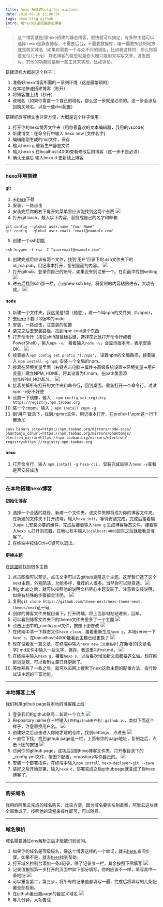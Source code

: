 ```yaml
---
title: hexo-极速建bolg(for windows)
date: 2018-06-16 15:06:34
tags: hexo blog github
intro: 用hexo快速搭建静态博客
---
```

> 这个博客就是用hexo搭建的静态博客，很快就可以搞定，有多种主题可以选择
> hexo是静态博客，不需要后台，不需要数据库，唯一需要掏钱的地方就是购买域名（如果你需要一个与众不同的域名，比如我这样的，那么你需要支付几十元）
> 静态博客的意思就是你大概只能用来写写文章，发发图片。其他的功能则要用一些工具来实现，比如评论。

搭建流程大概是这个样子：  
1. 准备好hexo博客所需的一系列环境（这是最繁琐的）
2. 在本地快速搭建博客（秒开）
3. 将博客推上线（秒开）
4. 改域名（如果你需要一个自己的域名，那么这一步就是必须的。这一步会涉及到购买域名，以及一些dns配置）


搭建好后写博文也非常方便，大概是这个样子使用：
1. 打开你的hexo博客文件夹（用你最喜欢的文本编辑器，我用的vscode）
2. 新建博文：在命令行中输入 hexo new [文件名字]
3. 编辑刚刚生成的md文件，保存
4. 输入hexo g 重新生产静态文件
5. 输入hexo s 在localhost:4000查看修改后的博客（这一步不是必须）
6. 确认无误后 输入hexo d 更新线上博客
---

###  hexo环境搭建

#### git
1. 去[here](https://git-scm.com/download)下载
2. 安装，一路点击
3. 安装完后你的右下角开始菜单里应该能找到这两个东西
![](http://yu-mdfile.oss-cn-hangzhou.aliyuncs.com/18-6-16/88133562.jpg)
4. 打开git bash，敲入以下内容，替换成自己的名字和邮箱
```
git config --global user.name "Your Name"
git config --global user.email "email@example.com"
```

5. 创建一个ssh钥匙
```
ssh-keygen -t rsa -C "youremail@example.com"
```
6. 创建完成后应该有两个文件，找到‘用户’目录下的.ssh文件夹下的id_rsa.pub，用记事本打开，复制里面的内容。
![](http://yu-mdfile.oss-cn-hangzhou.aliyuncs.com/18-6-16/57278515.jpg)
7. 打开github，登录你自己的账号，如果没有则注册一个。在页面中找到setting
![](http://yu-mdfile.oss-cn-hangzhou.aliyuncs.com/18-6-16/40893030.jpg)
8. 进去后找到ssh那一栏，点击new ssh key，将复制的内容粘贴进去，大功告成。
![](http://yu-mdfile.oss-cn-hangzhou.aliyuncs.com/18-6-16/33837002.jpg)

#### node
1. 新建一个文件夹，我这里是f盘（随意），建一个叫npm的文件夹（f:/npm），
2. 去[here](https://nodejs.org/en/)下载LTS版本的node
3. 安装，一路点击，注意装的位置
4. 装完之后去安装路径，找到npm.cmd这个东西
5. 打开命令行（按住shift敲鼠标右键，选择在此处打开命令行或者PowerShell），输入`npm -v`， 接着输入`node -v`，会显示版本号，表示安装OK。
![](http://yu-mdfile.oss-cn-hangzhou.aliyuncs.com/18-6-16/22924758.jpg)
6. 接着输入`npm config set prefix "f:/npm"`， 设置npm的全局路径，接着输入 `npm install -g npm`, 安装一个全局的npm。
7. 接着在环境变量里面（右键点击电脑->属性->高级系统设置->环境变量->用户变量）建立NPM_HOME，将其设置为f:/npm，在path里面添加%NPM_HOME%。
![](http://yu-mdfile.oss-cn-hangzhou.aliyuncs.com/18-6-16/20474890.jpg)
8. 接着关掉所有打开的文件夹和命令行，回到桌面，重新打开一个命令行，试试npm -v好不好使
9. 设置一下镜像，输入： `npm config set registry https://registry.npm.taobao.org` 
10. 装一个cnpm，输入： `npm install cnpm -g`
11. 到‘用户’目录下，找到.npmrc文件，用记事本打开，在prefix=f:\npm这一行下面添加
```
sass_binary_site=https://npm.taobao.org/mirrors/node-sass/
phantomjs_cdnurl=https://npm.taobao.org/mirrors/phantomjs/
electron_mirror=https://npm.taobao.org/mirrors/electron/
registry=https://registry.npm.taobao.org
```
#### hexo
1. 打开命令行，输入 `npm install -g hexo-cli` ，安装完成后输入`hexo -v`查看是否安装成功
---

### 在本地搭建hexo博客

#### 初始化博客
1. 选择一个合适的路径，新建一个文件夹，该文件夹即将成为你的博客文件夹。在新建的文件夹下打开终端，输入`hexo init`，等待安装完成，完成后接着输入`npm i`,安装必要的组件，完成后接着输入`hexo g`,生成博客静态文件，接着输入`hexo s`,打开浏览器，在地址栏中输入`localhost:4000`回车之后就能看见博客了。
2. 在终端中按住Ctrl+C键可以退出。

#### 更换主题
在[这里](https://hexo.io/themes/)能找到很多主题
1. 点击图像可以预览，点击文字可以去github克隆这个主题。这里我们选了这个next主题，外观简洁，功能多样，推荐的人很多。当然你可以随意选。
![](http://yu-mdfile.oss-cn-hangzhou.aliyuncs.com/18-6-16/4302047.jpg)
2. 到github之后，就可以按照他的说明文档尽心主题安装了，注意看安装说明，如果有特殊的步骤都会注明。
![](http://yu-mdfile.oss-cn-hangzhou.aliyuncs.com/18-6-16/42194811.jpg)
3. 复制`git clone https://github.com/theme-next/hexo-theme-next themes/next`这一句
4. 到你的博客文件夹根目录下，打开终端，将上面那句粘贴进来，回车。
5. 可以看到博客文件夹下的theme文件夹里多了一个主题
![](http://yu-mdfile.oss-cn-hangzhou.aliyuncs.com/18-6-16/73405017.jpg)
6. 点击上图中的_config.yml文件，按照下图修改
![](http://yu-mdfile.oss-cn-hangzhou.aliyuncs.com/18-6-16/86230016.jpg)
7. 在终端中清一下静态文件`hexo clean`，接着重新生成`hexo g`，本地serve一下`hexo s`，在loacalhost:4000能看到主题已经更换了
![](http://yu-mdfile.oss-cn-hangzhou.aliyuncs.com/18-6-16/60554822.jpg)
8. 现在试着发一篇文章，在终端中输入`hexo new [文章名字]`,在新增的[文章名字].md文件中输入一些文字，保存，我这里叫first.md。
![](http://yu-mdfile.oss-cn-hangzhou.aliyuncs.com/18-6-16/20438466.jpg)
9. 在终端中输入`hexo g`，接着`hexo s`，以后每次增加新文章都要这么做。现在刷新浏览器，可以看到文章已经更新了。
8. 等你熟练了一些之后，就可以去网上搜索下next这款主题的配置方法，自行尝试该主题的丰富功能。
---

###  本地博客上线
我们利用github page将本地的博客推上线
1. 登录我们的github账号，新建一个仓库
![](http://yu-mdfile.oss-cn-hangzhou.aliyuncs.com/18-6-16/87092925.jpg)
2. Repository name仓一栏输入`[你的github用户名].github.io`，类似下面这个样子，注意替换用户名。
![](http://yu-mdfile.oss-cn-hangzhou.aliyuncs.com/18-6-16/16665113.jpg)
3. 创建好之后点击进入你刚才建的仓库，找到settings，点进去
![](http://yu-mdfile.oss-cn-hangzhou.aliyuncs.com/18-6-16/8047537.jpg)
4. 一直往下找，找到github page这一栏，上面有你的page地址，复制之后，点击下图的按钮
![](http://yu-mdfile.oss-cn-hangzhou.aliyuncs.com/18-6-16/26775707.jpg)
5. 访问你的github page，成功后回到hexo博客文件夹，打开根目录下的_config.yml文件，按图下配置，repository写你自己的。
![](http://yu-mdfile.oss-cn-hangzhou.aliyuncs.com/18-6-16/50686748.jpg)
6. 安装一个部署插件，在终端中输入`npm install hexo-deployer-git --save`
7. 装好之后开始部署，输入`hexo d`，部署完成之后githubpage就变成了你hexo博客了。
---

### 购买域名
我用的阿里云完成的域名购买，比较方便，因为域名要实名制备案，阿里云这块就全部集成了，按照他的流程来操作即可，可以随意。

---

### 域名解析
域名需要通过dns解析之后才能被识别访问。
1. 如果你的域名是顶级域名，像这个博客这样的一个单词，就去[here](https://help.github.com/articles/setting-up-an-apex-domain/),查阅步骤。如果不是，就去[here](https://help.github.com/articles/using-a-custom-domain-with-github-pages/)找到帮助。
2. 打开域名控制台添加一条a记录，除了记录值一栏，其余按照下图填写
![](http://yu-mdfile.oss-cn-hangzhou.aliyuncs.com/18-6-16/95437121.jpg)
3. 记录值按照第一步打开的页面中如下部分填写，你的应该不一样，填写其中一条地址
![](http://yu-mdfile.oss-cn-hangzhou.aliyuncs.com/18-6-16/312175.jpg)
4. 可以重复第二，第三步，将所有的记录值都填写一遍，完成后将填写的几条配置全部启用。
5. 在github里设置page的自定义域名
![](http://yu-mdfile.oss-cn-hangzhou.aliyuncs.com/18-6-16/11204190.jpg)
6. 等几分钟，大功告成